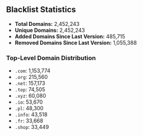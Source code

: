 ## Blacklist Statistics

- **Total Domains:** 2,452,243
- **Unique Domains:** 2,452,243
- **Added Domains Since Last Version:** 485,715
- **Removed Domains Since Last Version:** 1,055,388

### Top-Level Domain Distribution

-  `.com`: 1,153,774
-  `.org`: 215,560
-  `.net`: 157,173
-  `.top`: 74,505
-  `.xyz`: 60,080
-  `.io`: 53,670
-  `.pl`: 48,300
-  `.info`: 43,518
-  `.fr`: 33,668
-  `.shop`: 33,449
